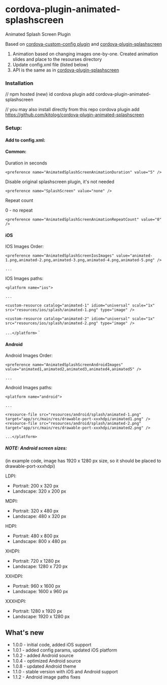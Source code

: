 cordova-plugin-animated-splashscreen
============================
Animated Splash Screen Plugin

Based on 
[cordova-custom-config plugin](https://github.com/dpa99c/cordova-custom-config)
and 
[cordova-plugin-splashscreen](https://github.com/apache/cordova-plugin-splashscreen)

1. Animation based on changing images one-by-one. Created animation slides and place to the resourses directory
2. Update config.xml file (listed below)
3. API is the same as in [cordova-plugin-splashscreen](https://github.com/apache/cordova-plugin-splashscreen)

### Installation
// npm hosted (new) id
cordova plugin add cordova-plugin-animated-splashscreen

// you may also install directly from this repo
cordova plugin add https://github.com/kitolog/cordova-plugin-animated-splashscreen
 

### Setup:
#### Add to config.xml:
#### Common:
Duration in seconds

`<preference name="AnimatedSplashScreenAnimationDuration" value="5" />`

Disable original splashscreen plugin, it's not needed

`<preference name="SplashScreen" value="none" />`

Repeat count

0 - no repeat

`<preference name="AnimatedSplashScreenAnimationRepeatCount" value="0" />`

#### iOS

IOS Images Order:

`<preference name="AnimatedSplashScreenIosImages" value="animated-1.png,animated-2.png,animated-3.png,animated-4.png,animated-5.png" />`

`...`

IOS Images paths:

`<platform name="ios">`

`...`

`<custom-resource catalog="animated-1" idiom="universal" scale="1x" src="resources/ios/splash/animated-1.png" type="image" />`

`<custom-resource catalog="animated-2" idiom="universal" scale="1x" src="resources/ios/splash/animated-2.png" type="image" />`

`...</platform>`
`
#### Android

Android Images Order:

`<preference name="AnimatedSplashScreenAndroidImages" value="animated1,animated2,animated3,animated4,animated5" />`

`...`

Android Images paths:


`<platform name="android">`

`...`

`<resource-file src="resources/android/splash/animated-1.png" target="app/src/main/res/drawable-port-xxxhdpi/animated1.png" />`
`<resource-file src="resources/android/splash/animated-2.png" target="app/src/main/res/drawable-port-xxxhdpi/animated2.png" />`

`...</platform>`

##### NOTE: Android screen sizes:
(in example code, image has 1920 x 1280 px size, so it should be placed to drawable-port-xxxhdpi)

LDPI:
* Portrait: 200 x 320 px
* Landscape: 320 x 200 px

MDPI:
* Portrait: 320 x 480 px
* Landscape: 480 x 320 px

HDPI:
* Portrait: 480 x 800 px
* Landscape: 800 x 480 px

XHDPI:
* Portrait: 720 x 1280 px
* Landscape: 1280 x 720 px

XXHDPI:
* Portrait: 960 x 1600 px
* Landscape: 1600 x 960 px

XXXHDPI:
* Portrait: 1280 x 1920 px
* Landscape: 1920 x 1280 px

## What's new
 - 1.0.0 - initial code, added iOS support
 - 1.0.1 - added config params, updated iOS platform
 - 1.0.2 - added Android source
 - 1.0.4 - optimized Android source
 - 1.0.8 - updated Android theme
 - 1.1.0 - stable version with iOS and Android support
 - 1.1.2 - Android image paths fixes